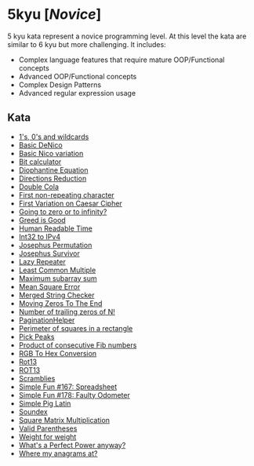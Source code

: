 # 5kyu [*Novice*]
5 kyu kata represent a novice programming level. At this level the kata are similar to 6 kyu but more challenging. It includes:  
- Complex language features that require mature OOP/Functional concepts  
- Advanced OOP/Functional concepts  
- Complex Design Patterns  
- Advanced regular expression usage

## Kata

- [1's, 0's and wildcards](https://www.codewars.com/kata/588f3e0dfa74475a2600002a)
- [Basic DeNico](https://www.codewars.com/kata/596f610441372ee0de00006e/)
- [Basic Nico variation](https://www.codewars.com/kata/5968bb83c307f0bb86000015)
- [Bit calculator](https://www.codewars.com/kata/52ece9de44751a64dc0001d9/)
- [Diophantine Equation](https://www.codewars.com/kata/554f76dca89983cc400000bb/)
- [Directions Reduction](https://www.codewars.com/kata/550f22f4d758534c1100025a/)
- [Double Cola](https://www.codewars.com/kata/551dd1f424b7a4cdae0001f0/)
- [First non-repeating character](https://www.codewars.com/kata/52bc74d4ac05d0945d00054e/)
- [First Variation on Caesar Cipher](https://www.codewars.com/kata/5508249a98b3234f420000fb/)
- [Going to zero or to infinity?](https://www.codewars.com/kata/55a29405bc7d2efaff00007c/)
- [Greed is Good](https://www.codewars.com/kata/5270d0d18625160ada0000e4/)
- [Human Readable Time](https://www.codewars.com/kata/52685f7382004e774f0001f7/)
- [Int32 to IPv4](https://www.codewars.com/kata/52e88b39ffb6ac53a400022e/)
- [Josephus Permutation](https://www.codewars.com/kata/5550d638a99ddb113e0000a2/)
- [Josephus Survivor](https://www.codewars.com/kata/555624b601231dc7a400017a/)
- [Lazy Repeater](https://www.codewars.com/kata/51fc3beb41ecc97ee20000c3/)
- [Least Common Multiple](https://www.codewars.com/kata/5259acb16021e9d8a60010af/)
- [Maximum subarray sum](https://www.codewars.com/kata/54521e9ec8e60bc4de000d6c/)
- [Mean Square Error](https://www.codewars.com/kata/51edd51599a189fe7f000015/)
- [Merged String Checker](https://www.codewars.com/kata/54c9fcad28ec4c6e680011aa/)
- [Moving Zeros To The End](https://www.codewars.com/kata/moving-zeros-to-the-end)  
- [Number of trailing zeros of N!](https://www.codewars.com/kata/52f787eb172a8b4ae1000a34/)
- [PaginationHelper](https://www.codewars.com/kata/515bb423de843ea99400000a/)
- [Perimeter of squares in a rectangle](https://www.codewars.com/kata/559a28007caad2ac4e000083/)
- [Pick Peaks](https://www.codewars.com/kata/5279f6fe5ab7f447890006a7/)
- [Product of consecutive Fib numbers](https://www.codewars.com/kata/5541f58a944b85ce6d00006a/)
- [RGB To Hex Conversion](https://www.codewars.com/kata/513e08acc600c94f01000001/)
- [Rot13](https://www.codewars.com/kata/530e15517bc88ac656000716/)
- [ROT13](https://www.codewars.com/kata/52223df9e8f98c7aa7000062/)
- [Scramblies](https://www.codewars.com/kata/55c04b4cc56a697bb0000048/)
- [Simple Fun #167: Spreadsheet](https://www.codewars.com/kata/58b38f24c723bf6b660000d8/)
- [Simple Fun #178: Faulty Odometer](https://www.codewars.com/kata/58b8d22560873d9068000085/)
- [Simple Pig Latin](https://www.codewars.com/kata/520b9d2ad5c005041100000f/)
- [Soundex](https://www.codewars.com/kata/587319230e9cf305bb000098/)
- [Square Matrix Multiplication](https://www.codewars.com/kata/5263a84ffcadb968b6000513/)
- [Valid Parentheses](https://www.codewars.com/kata/52774a314c2333f0a7000688/)
- [Weight for weight](https://www.codewars.com/kata/55c6126177c9441a570000cc/)
- [What's a Perfect Power anyway?](https://www.codewars.com/kata/54d4c8b08776e4ad92000835/)
- [Where my anagrams at?](https://www.codewars.com/kata/523a86aa4230ebb5420001e1/)
